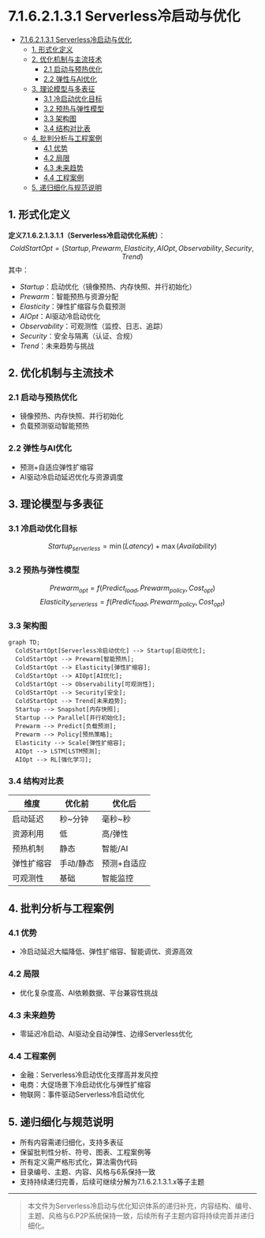# 7.1.6.2.1.3.1 Serverless冷启动与优化


<!-- TOC START -->

- [7.1.6.2.1.3.1 Serverless冷启动与优化](#7162131-serverless冷启动与优化)
  - [1. 形式化定义](#1-形式化定义)
  - [2. 优化机制与主流技术](#2-优化机制与主流技术)
    - [2.1 启动与预热优化](#21-启动与预热优化)
    - [2.2 弹性与AI优化](#22-弹性与ai优化)
  - [3. 理论模型与多表征](#3-理论模型与多表征)
    - [3.1 冷启动优化目标](#31-冷启动优化目标)
    - [3.2 预热与弹性模型](#32-预热与弹性模型)
    - [3.3 架构图](#33-架构图)
    - [3.4 结构对比表](#34-结构对比表)
  - [4. 批判分析与工程案例](#4-批判分析与工程案例)
    - [4.1 优势](#41-优势)
    - [4.2 局限](#42-局限)
    - [4.3 未来趋势](#43-未来趋势)
    - [4.4 工程案例](#44-工程案例)
  - [5. 递归细化与规范说明](#5-递归细化与规范说明)

<!-- TOC END -->

## 1. 形式化定义

**定义7.1.6.2.1.3.1.1（Serverless冷启动优化系统）**：
$$
ColdStartOpt = (Startup, Prewarm, Elasticity, AIOpt, Observability, Security, Trend)
$$
其中：

- $Startup$：启动优化（镜像预热、内存快照、并行初始化）
- $Prewarm$：智能预热与资源分配
- $Elasticity$：弹性扩缩容与负载预测
- $AIOpt$：AI驱动冷启动优化
- $Observability$：可观测性（监控、日志、追踪）
- $Security$：安全与隔离（认证、合规）
- $Trend$：未来趋势与挑战

## 2. 优化机制与主流技术

### 2.1 启动与预热优化

- 镜像预热、内存快照、并行初始化
- 负载预测驱动智能预热

### 2.2 弹性与AI优化

- 预测+自适应弹性扩缩容
- AI驱动冷启动延迟优化与资源调度

## 3. 理论模型与多表征

### 3.1 冷启动优化目标

$$Startup_{serverless} = \min (Latency) + \max (Availability)$$

### 3.2 预热与弹性模型

$$Prewarm_{opt} = f(Predict_{load}, Prewarm_{policy}, Cost_{opt})$$
$$Elasticity_{serverless} = f(Predict_{load}, Prewarm_{policy}, Cost_{opt})$$

### 3.3 架构图

```mermaid
graph TD;
  ColdStartOpt[Serverless冷启动优化] --> Startup[启动优化];
  ColdStartOpt --> Prewarm[智能预热];
  ColdStartOpt --> Elasticity[弹性扩缩容];
  ColdStartOpt --> AIOpt[AI优化];
  ColdStartOpt --> Observability[可观测性];
  ColdStartOpt --> Security[安全];
  ColdStartOpt --> Trend[未来趋势];
  Startup --> Snapshot[内存快照];
  Startup --> Parallel[并行初始化];
  Prewarm --> Predict[负载预测];
  Prewarm --> Policy[预热策略];
  Elasticity --> Scale[弹性扩缩容];
  AIOpt --> LSTM[LSTM预测];
  AIOpt --> RL[强化学习];
```

### 3.4 结构对比表

| 维度 | 优化前 | 优化后 |
|------|--------|--------|
| 启动延迟 | 秒~分钟 | 毫秒~秒 |
| 资源利用 | 低 | 高/弹性 |
| 预热机制 | 静态 | 智能/AI |
| 弹性扩缩容 | 手动/静态 | 预测+自适应 |
| 可观测性 | 基础 | 智能监控 |

## 4. 批判分析与工程案例

### 4.1 优势

- 冷启动延迟大幅降低、弹性扩缩容、智能调优、资源高效

### 4.2 局限

- 优化复杂度高、AI依赖数据、平台兼容性挑战

### 4.3 未来趋势

- 零延迟冷启动、AI驱动全自动弹性、边缘Serverless优化

### 4.4 工程案例

- 金融：Serverless冷启动优化支撑高并发风控
- 电商：大促场景下冷启动优化与弹性扩缩容
- 物联网：事件驱动Serverless冷启动优化

## 5. 递归细化与规范说明

- 所有内容需递归细化，支持多表征
- 保留批判性分析、符号、图表、工程案例等
- 所有定义需严格形式化，算法需伪代码
- 目录编号、主题、内容、风格与6系保持一致
- 支持持续递归完善，后续可继续分解为7.1.6.2.1.3.1.x等子主题

---
> 本文件为Serverless冷启动与优化知识体系的递归补充，内容结构、编号、主题、风格与6.P2P系统保持一致，后续所有子主题内容将持续完善并递归细化。
